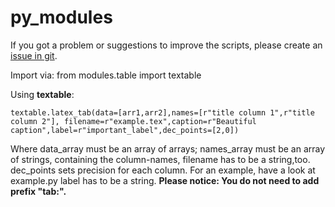 # py_modules
If you got a problem or suggestions to improve the scripts, please create an [issue in git](https://github.com/Julian-Hochhaus/py_modules/issues).

Import via:
    from modules.table import textable



Using **textable**:


    textable.latex_tab(data=[arr1,arr2],names=[r"title column 1",r"title column 2"], filename=r"example.tex",caption=r"Beautiful caption",label=r"important_label",dec_points=[2,0])

Where data_array must be an array of arrays; names_array must be an array of strings, containing the column-names, filename has to be a string,too.
dec_points sets precision for each column.
For an example, have a look at example.py
label has to be a string. **Please notice: You do not need to add prefix "tab:".** 
